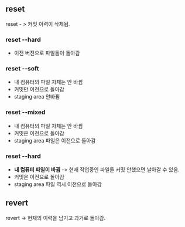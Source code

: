 
## reset
reset - > 커밋 이력이 삭제됨. 

### reset --hard
- 이전 버전으로 파일들이 돌아감

### reset --soft
- 내 컴퓨터의 파일 자체는 안 바뀜 
- 커밋만 이전으로 돌아감
- staging area 안바뀜

### reset --mixed 
- 내 컴퓨터의 파일 자체는 안 바뀜
- 커밋은 이전으로 돌아감
- staging area  파일은 이전으로 돌아감

### reset --hard 
- **내 컴퓨터 파일이 바뀜** 
  -> 현재 작업중인 파일들 커밋 안했으면 날아갈 수 있음.
- 커밋은 이전으로 돌아감
- staging area 파일 역시 이전으로 돌아감 



## revert
revert -> 현재의 이력을 남기고 과거로 돌아감.

